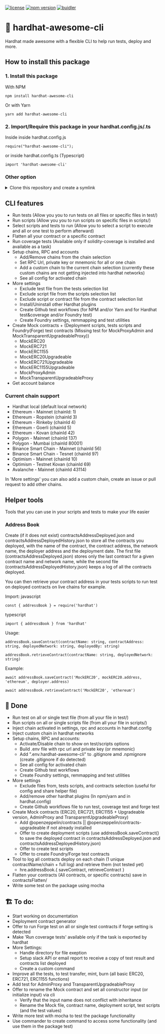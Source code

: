 [![license](https://img.shields.io/github/license/jamesisaac/react-native-background-task.svg)](https://opensource.org/licenses/MIT)
[![npm version](https://badge.fury.io/js/hardhat-awesome-cli.svg)](https://badge.fury.io/hardhat-awesome-cli)
[![buidler](https://buidler.dev/buidler-plugin-badge.svg?1)](https://github.com/marc-aurele-besner/hardhat-awesome-cli)

# 👷 hardhat-awesome-cli
 Hardhat made awesome with a flexible CLI to help run tests, deploy and more.

## How to install this package
### 1. Install this package
With NPM
```commandline
npm install hardhat-awesome-cli
```
Or with Yarn
```commandline
yarn add hardhat-awesome-cli
```

### 2. Import/Require this package in your hardhat.config.js/.ts

Inside inside hardhat.config.js
```
require("hardhat-awesome-cli");
```
or inside hardhat.config.ts (Typescript)
```
import 'hardhat-awesome-cli'
```

### Other option
<details>
<summary>Clone this repository and create a symlink</summary>

```
git clone https://github.com/marc-aurele-besner/hardhat-awesome-cli

cd hardhat-awesome-cli

npm link
```

in the hardhat project, you want to use this plugin

```
npm link hardhat-awesome-cli
```
</details>

## CLI features
- Run tests (Allow you you to run tests on all files or specific files in test/)
- Run scripts (Allow you you to run scripts on specific files in scripts/)
- Select scripts and tests to run (Allow you to select a script to execute and all or one test to perform afterward)
- Flatten all your contract or a specific contract
- Run coverage tests (Available only if solidity-coverage is installed and available as a task)
- Setup chains, RPC and accounts 
    - Add/Remove chains from the chain selection
    - Set RPC Url, private key or mnemonic for all or one chain
    - Add a custom chain to the current chain selection (currently these custom chains are not getting injected into hardhat networks)
    - See all config for activated chain
- More settings
    - Exclude test file from the tests selection list
    - Exclude script file from the scripts selection list
    - Exclude script or contract file from the contract selection list
    - Install/Uninstall other Hardhat plugins
    - Create Github test workflows (for NPM and/or Yarn and for Hardhat test&coverage and/or Foundry test)
    - Create Foundry settings, remmapping and test utilities
- Create Mock contracts + (Deployment scripts, tests scripts and Foundry(Forge) test contracts (Missing test for MockProxyAdmin and MockTransparentUpgradeableProxy))
    - MockERC20
    - MockERC721
    - MockERC1155
    - MockERC20Upgradeable
    - MockERC721Upgradeable
    - MockERC1155Upgradeable
    - MockProxyAdmin
    - MockTransparentUpgradeableProxy
- Get account balance

### Current chain support
- Hardhat local (default local network)
- Ethereum - Mainnet (chainId: 1)
- Ethereum - Ropstein (chainId 3)
- Ethereum - Rinkeby (chainId 4)
- Ethereum - Goerli (chainId 5)
- Ethereum - Kovan (chainId 42)
- Polygon - Mainnet (chainId 137)
- Polygon - Mumbai (chainId 80001)
- Binance Smart Chain - Mainnet (chainId 56)
- Binance Smart Chain - Tesnet (chainId 97)
- Optimism - Mainnet (chainId 10)
- Optimism - Testnet Kovan (chainId 69)
- Avalanche - Mainnet (chainId 43114)


In 'More settings' you can also add a custom chain, create an issue or pull request to add other chains.

## Helper tools
Tools that you can use in your scripts and tests to make your life easier

### Address Book

Create (if it does not exist) contractsAddressDeployed.json and contractsAddressDeployedHistory.json to store all the contracts you deployed, with the name of the contract, the contract address, the network name, the deployer address and the deployment date. The first file (contractsAddressDeployed.json) stores only the last contract for a given contract name and network name, while the second file (contractsAddressDeployedHistory.json) keeps a log of all the contracts deployed.

You can then retrieve your contract address in your tests scripts to run test on deployed contracts on live chains for example.

Import:
javascript
```
const { addressBook } = require('hardhat')
```
typescript
```
import { addressBook } from 'hardhat'
```

Usage:
```
addressBook.saveContract(contractName: string, contractAddress: string, deployedNetwork: string, deployedBy: string)

addressBook.retrieveContract(contractName: string, deployedNetwork: string)
```

Example:
```
await addressBook.saveContract('MockERC20', mockERC20.address, 'ethereum', deployer.address)

await addressBook.retrieveContract('MockERC20', 'ethereum')
```

## 💪 Done
- Run test on all or single test file (from all your file in test/)
- Run scripts  on all or single scripts file (from all your file in scripts/)
- Inject chain activated in settings, rpc and accounts in hardhat.config
- Inject custom chain in hardhat networks
- Setup chains, RPC and accounts:
    - Activate/Disable chain to show on test/scripts options
    - Build .env file with rpc url and private key (or mnemonic)
    - Add ".env.hardhat-awesome-cli" to .gitignore amd .npmignore (create .gitignore if do detected)
    - See all config for activated chain
    - Create Github test workflows
    - Create Foundry settings, remmapping and test utilities
- More settings
    - Exclude files from, tests scripts, and contracts selection (useful for config and share helper file)
    - Add/remove other hardhat plugins (In npm/yarn and in hardhat.config)
    - Create Github workflows file to run test, coverage test and forge test
- Create Mock contracts (ERC20, ERC721, ERC1155 + Upgradeable version, AdminProxy and TransparentUpgradeableProxy) 
    - Add @openzeppelin/contracts || @openzeppelin/contracts-upgradeable if not already installed
    - Offer to create deployment scripts (use addressBook.saveContract() to save the deployed contract in contractsAddressDeployed.json and contractsAddressDeployedHistory.json)
    - Offer to create test scripts
    - Offer to create Foundry/Forge test contracts
- Tool to log all contracts deploy on each chain (1 unique contractName/chain + full log) and retrieve them (not tested yet)
    - hre.addressBook.{ saveContract, retrieveContract }
- Flatten your contracts (All contracts, or specific contracts) save in contractsFlatten/
- Write some test on the package using mocha

## 🏗️ To do:
- Start working on documentation
- Deployment contract generator
- Offer to run Forge test on all or single test contracts if forge setting is detected
- Make 'Run coverage tests' available only if the task is exported by hardhat
- More Settings:
    - Handle directory for file exeption
    - Setup slack API or email report to receive a copy of test result and contracts list deployed
    - Create a custom command
- Improve all the tests, to test transfer, mint, burn (all basic ERC20, ERC721, ERC1155 functions)
- Add test for AdminProxy and TransparentUpgradeableProxy
- Offer to rename the Mock contract and set all constructor input (or initialize input) via cli
    - Verify that the input name does not conflict with inheritance
    - Rename the Mock file, contract name, deployment script, test scripts (and the test values)
- Write more test with mocha to test the package functionality
- Use commander to create command to access some functionality (and use them in the package test)